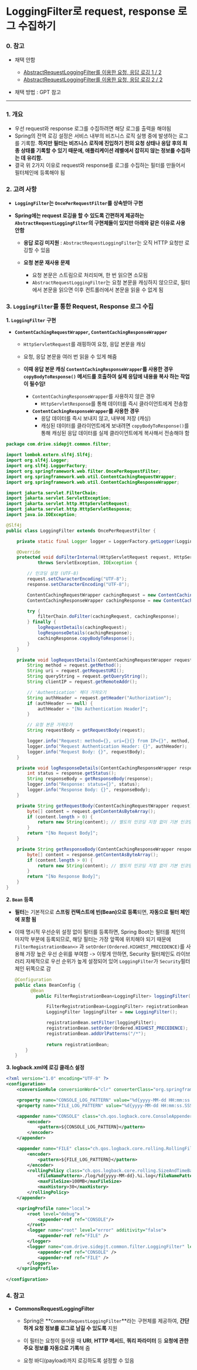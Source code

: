 # LoggingFilter로 request, response 로그 수집하기

### 0. 참고

- 채택 안함
  - [AbstractRequestLoggingFilter를 이용한 요청, 응답 로깅 1 / 2](https://keichee.tistory.com/467)
  - [AbstractRequestLoggingFilter를 이용한 요청, 응답 로깅 2 / 2](https://keichee.tistory.com/468)

- 채택 방법 : GPT 참고

---

### 1. 개요

- 우선 request와 response 로그를 수집하려면 해당 로그를 출력을 해야됨
- Spring의 전역 로깅 설정은 서비스 내부의 비즈니스 로직 실행 중에 발생하는 로그를 기록함. **하지만 필터는 비즈니스 로직에 진입하기 전의 요청 상태나 응답 후의 최종 상태를 기록할 수 있기 때문에, 애플리케이션 레벨에서 잡히지 않는 정보를 수집하는 데 유리함.**
- 결국 위 2가지 이유로 request와 response를 로그를 수집하는 필터를 만들어서 필터체인에 등록해야 됨



### 2. 고려 사항

- **`LoggingFilter`는 `OncePerRequestFilter`를 상속받아 구현**

- **Spring에는 request 로깅을 할 수 있도록 간편하게 제공하는`AbstractRequestLoggingFilter`의 구현체들이 있지만 아래와 같은 이유로 사용 안함**

  - **응답 로깅 미지원** : `AbstractRequestLoggingFilter`는 오직 HTTP 요청만 로깅할 수 있음

  - **요청 본문 재사용 문제**

    - 요청 본문은 스트림으로 처리되며, 한 번 읽으면 소모됨
    - `AbstractRequestLoggingFilter`는 요청 본문을 캐싱하지 않으므로, 필터에서 본문을 읽으면 이후 컨트롤러에서 본문을 읽을 수 없게 됨

  

### 3. `LoggingFilter`를 통한 Request, Response 로그 수집

**1. `LoggingFilter` 구현**

- **`ContentCachingRequestWrapper`, `ContentCachingResponseWrapper`**
  - `HttpServletRequest`를 래핑하여 요청, 응답 본문을 캐싱
  - 요청, 응답 본문을 여러 번 읽을 수 있게 해줌
  
  - **이때 응답 본문 캐싱 `ContentCachingResponseWrapper`를 사용한 경우 `copyBodyToResponse()` 메서드를 호출하여 실제 응답에 내용을 복사 하는 작업이 필수임!**
    - `ContentCachingResponseWrapper`를 사용하지 않은 경우
      - `HttpServletResponse`를 통해 데이터를 즉시 클라이언트에게 전송함
    - **`ContentCachingResponseWrapper`를 사용한 경우**
      - 응답 데이터를 즉시 보내지 않고, 내부에 저장 (캐싱)
      - 캐싱된 데이터를 클라이언트에게 보내려면 `copyBodyToResponse()`를 통해 캐싱된 응답 데이터를 실제 클라이언트에게 복사해서 전송해야 함

```java
package com.drive.sidepjt.common.filter;

import lombok.extern.slf4j.Slf4j;
import org.slf4j.Logger;
import org.slf4j.LoggerFactory;
import org.springframework.web.filter.OncePerRequestFilter;
import org.springframework.web.util.ContentCachingRequestWrapper;
import org.springframework.web.util.ContentCachingResponseWrapper;

import jakarta.servlet.FilterChain;
import jakarta.servlet.ServletException;
import jakarta.servlet.http.HttpServletRequest;
import jakarta.servlet.http.HttpServletResponse;
import java.io.IOException;

@Slf4j
public class LoggingFilter extends OncePerRequestFilter {

    private static final Logger logger = LoggerFactory.getLogger(LoggingFilter.class);

    @Override
    protected void doFilterInternal(HttpServletRequest request, HttpServletResponse response, FilterChain filterChain)
            throws ServletException, IOException {

        // 인코딩 설정 (UTF-8)
        request.setCharacterEncoding("UTF-8");
        response.setCharacterEncoding("UTF-8");

        ContentCachingRequestWrapper cachingRequest = new ContentCachingRequestWrapper(request);
        ContentCachingResponseWrapper cachingResponse = new ContentCachingResponseWrapper(response);

        try {
            filterChain.doFilter(cachingRequest, cachingResponse);
        } finally {
            logRequestDetails(cachingRequest);
            logResponseDetails(cachingResponse);
            cachingResponse.copyBodyToResponse();
        }
    }

    private void logRequestDetails(ContentCachingRequestWrapper request) {
        String method = request.getMethod();
        String uri = request.getRequestURI();
        String queryString = request.getQueryString();
        String clientIP = request.getRemoteAddr();

        // 'Authentication' 헤더 가져오기
        String authHeader = request.getHeader("Authorization");  
        if (authHeader == null) {
            authHeader = "[No Authentication Header]";
        }

        // 요청 본문 가져오기
        String requestBody = getRequestBody(request);

        logger.info("Request: method={}, uri={}{} from IP={}", method, uri, queryString != null ? "?" + queryString : "", clientIP);
        logger.info("Request Authentication Header: {}", authHeader);  
        logger.info("Request Body: {}", requestBody);
    }

    private void logResponseDetails(ContentCachingResponseWrapper response) {
        int status = response.getStatus();
        String responseBody = getResponseBody(response);
        logger.info("Response: status={}", status);
        logger.info("Response Body: {}", responseBody);
    }

    private String getRequestBody(ContentCachingRequestWrapper request) {
        byte[] content = request.getContentAsByteArray();
        if (content.length > 0) {
            return new String(content); // 별도의 인코딩 지정 없이 기본 인코딩 사용
        }
        return "[No Request Body]";
    }

    private String getResponseBody(ContentCachingResponseWrapper response) {
        byte[] content = response.getContentAsByteArray();
        if (content.length > 0) {
            return new String(content); // 별도의 인코딩 지정 없이 기본 인코딩 사용
        }
        return "[No Response Body]";
    }
}

```

**2. `Bean` 등록**

- **필터**는 기본적으로 **스프링 컨텍스트에 빈(Bean)으로 등록**되면, **자동으로 필터 체인에 포함 됨**

- 이때 명시적 우선순위 설정 없이 필터를 등록하면, Spring Boot는 필터를 체인의 마지막 부분에 등록되므로, 해당 필터는 가장 앞쪽에 위치해야 되기 때문에 `FilterRegistrationBean<>` 과 `setOrder(Ordered.HIGHEST_PRECEDENCE)`를 사용해 가장 높은 우선 순위를 부여함
  -> 이렇게 안하면, Security 필터체인도 라이브러리 자체적으로 우선 순위가 높게 설정되어 있어 `LoggingFilter`가 `Security`필터체인 뒤쪽으로 감 

  ```java
  @Configuration  
  public class BeanConfig {
        @Bean
          public FilterRegistrationBean<LoggingFilter> loggingFilter() {
  
              FilterRegistrationBean<LoggingFilter> registrationBean = new FilterRegistrationBean<>();
              LoggingFilter loggingFilter = new LoggingFilter();
  
              registrationBean.setFilter(loggingFilter);
              registrationBean.setOrder(Ordered.HIGHEST_PRECEDENCE);
              registrationBean.addUrlPatterns("/*");
              
              return registrationBean;
      }
  }
  ```

**3. logback.xml에 로깅 클래스 설정**

```xml
<?xml version="1.0" encoding="UTF-8" ?>
<configuration>
    <conversionRule conversionWord="clr" converterClass="org.springframework.boot.logging.logback.ColorConverter" />

    <property name="CONSOLE_LOG_PATTERN" value="%d{yyyy-MM-dd HH:mm:ss.SSS} [%thread] %clr(%5level) %cyan(%logger) - %msg%n" />
    <property name="FILE_LOG_PATTERN" value="%d{yyyy-MM-dd HH:mm:ss.SSS} [%thread] %5level %logger - %msg%n" />

    <appender name="CONSOLE" class="ch.qos.logback.core.ConsoleAppender">
        <encoder>
            <pattern>${CONSOLE_LOG_PATTERN}</pattern>
        </encoder>
    </appender>

    <appender name="FILE" class="ch.qos.logback.core.rolling.RollingFileAppender">
        <encoder>
            <pattern>${FILE_LOG_PATTERN}</pattern>
        </encoder>
        <rollingPolicy class="ch.qos.logback.core.rolling.SizeAndTimeBasedRollingPolicy">
            <fileNamePattern>./log/%d{yyyy-MM-dd}.%i.log</fileNamePattern>
            <maxFileSize>100MB</maxFileSize>
            <maxHistory>30</maxHistory>
        </rollingPolicy>
    </appender>

    <springProfile name="local">
        <root level="debug">
            <appender-ref ref="CONSOLE"/>
        </root>
        <logger name="root" level="error" additivity="false">
            <appender-ref ref="FILE" />
        </logger>
        <logger name="com.drive.sidepjt.common.filter.LoggingFilter" level="debug" additivity="false">
            <appender-ref ref="CONSOLE" />
            <appender-ref ref="FILE" />
        </logger>
    </springProfile>
    
</configuration>
```



### 4. 참고

- **CommonsRequestLoggingFilter**
  - Spring은 **`CommonsRequestLoggingFilter`**라는 구현체를 제공하여, **간단하게 요청 정보를 로그로 남길 수 있도록** 지원

  - 이 필터는 요청이 들어올 때 **URI**, **HTTP 메서드**, **쿼리 파라미터** 등 **요청에 관한 주요 정보를 자동으로 기록**해 줌

  - 요청 바디(payload)까지 로깅하도록 설정할 수 있음

